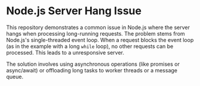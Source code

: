# Node.js Server Hang Issue

This repository demonstrates a common issue in Node.js where the server hangs when processing long-running requests.  The problem stems from Node.js's single-threaded event loop.  When a request blocks the event loop (as in the example with a long `while` loop), no other requests can be processed.  This leads to a unresponsive server.

The solution involves using asynchronous operations (like promises or async/await) or offloading long tasks to worker threads or a message queue.